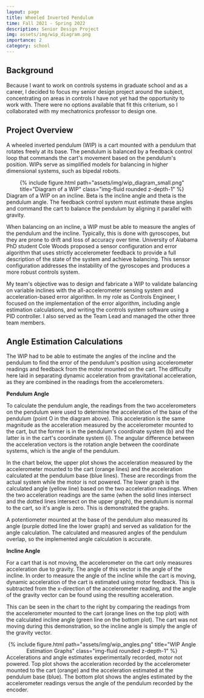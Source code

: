 ```yaml
---
layout: page
title: Wheeled Inverted Pendulum
time: Fall 2021 - Spring 2022
description: Senior Design Project
img: assets/img/wip_diagram.png
importance: 2
category: school
---
```


## Background
Because I want to work on controls systems in graduate school and as a career, I decided to focus my senior design project around the subject, concentrating on areas in controls I have not yet had the opportunity to work with. There were no options available that fit this criterium, so I collaborated with my mechatronics professor to design one.

## Project Overview

A wheeled inverted pendulum (WIP) is a cart mounted with a pendulum that rotates freely at its base. The pendulum is balanced by a feedback control loop that commands the cart's movement based on the pendulum's position. WIPs serve as simplified models for balancing in higher dimensional systems, such as bipedal robots. 

<div class="row">
    <div class="col">
        <center>{% include figure.html path="assets/img/wip_diagram_small.png" title="Diagram of a WIP" class="img-fluid rounded z-depth-1" %}</center>
    </div>
</div>
<div class="caption">
    Diagram of a WIP on an incline. Beta is the incline angle and theta is the pendulum angle. The feedback control system must estimate these angles and command the cart to balance the pendulum by aligning it parallel with gravity.
</div>

When balancing on an incline, a WIP must be able to measure the angles of the pendulum and the incline. Typically, this is done with gyroscopes, but they are prone to drift and loss of accuracy over time. University of Alabama PhD student Cole Woods proposed a sensor configuration and error algorithm that uses strictly accelerometer feedback to provide a full description of the state of the system and achieve balancing. This sensor configuration addresses the instability of the gyroscopes and produces a more robust controls system.

My team's objective was to design and fabricate a WIP to validate balancing on variable inclines with the all-accelerometer sensing system and acceleration-based error algorithm.
In my role as Controls Engineer, I focused on the implementation of the error algorithm, including angle estimation calculations, and writing the controls system software using a PID controller. I also served as the Team Lead and managed the other three team members.


## Angle Estimation Calculations

The WIP had to be able to estimate the angles of the incline and the pendulum to find the error of the pendulum's position using accelerometer readings and feedback from the motor mounted on the cart. The difficulty here laid in separating dynamic acceleration from gravitational acceleration, as they are combined in the readings from the accelerometers.

**Pendulum Angle**

To calculate the pendulum angle, the readings from the two accelerometers on the pendulum were used to determine the acceleration of the base of the pendulum (point O in the diagram above). This acceleration is the same magnitude as the acceleration measured by the accelerometer mounted to the cart, but the former is in the pendulum's coordinate system {b} and the latter is in the cart's coordinate system {i}. The angular difference between the acceleration vectors is the rotation angle between the coordinate systems, which is the angle of the pendulum.

In the chart below, the upper plot shows the acceleration measured by the accelerometer mounted to the cart (orange lines) and the acceleration calculated at the pendulum base (blue lines). These are recordings from the actual system while the motor is not powered. The lower graph is the calculated angle (yellow line) based on the two acceleration readings. When the two acceleration readings are the same (when the solid lines intersect and the dotted lines intersect on the upper graph), the pendulum is normal to the cart, so it's angle is zero. This is demonstrated the graphs.

A potentiometer mounted at the base of the pendulum also measured its angle (purple dotted line the lower graph) and served as validation for the angle calculation. The calculated and measured angles of the pendulum overlap, so the implemented angle calculation is accurate.

**Incline Angle**

For a cart that is not moving, the accelerometer on the cart only measures acceleration due to gravity. The angle of this vector is the angle of the incline. In order to measure the angle of the incline while the cart is moving, dynamic acceleration of the cart is estimated using motor feedback. This is subtracted from the x-direction of the accelerometer reading, and the angle of the gravity vector can be found using the resulting acceleration.

This can be seen in the chart to the right by comparing the readings from the accelerometer mounted to the cart (orange lines on the top plot) with the calculated incline angle (green line on the bottom plot). The cart was not moving during this demonstration, so the incline angle is simply the angle of the gravity vector.

<div class="row">
    <div class="col">
        <center>{% include figure.html path="assets/img/wip_angles.png" title="WIP Angle Estimation Graphs" class="img-fluid rounded z-depth-1" %}</center>
    </div>
</div>
<div class="caption">
    Accelerations and angle estimates experimentally recorded, motor not powered. Top plot shows the acceleration recorded by the accelerometer mounted to the cart (orange) and the acceleration estimated at the pendulum base (blue). The bottom plot shows the angles estimated by the accelerometer readings versus the angle of the pendulum recorded by the encoder.
</div>
